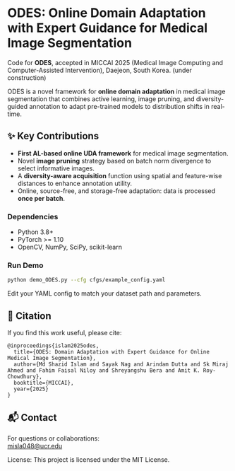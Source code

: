 # ODES: Online Domain Adaptation with Expert Guidance for Medical Image Segmentation 

Code for **ODES**, accepted in MICCAI 2025 (Medical Image Computing and Computer-Assisted Intervention), Daejeon, South Korea. (under construction)

ODES is a novel framework for **online domain adaptation** in medical image segmentation that combines active learning, image pruning, and diversity-guided annotation to adapt pre-trained models to distribution shifts in real-time.

## ✨ Key Contributions

- **First AL-based online UDA framework** for medical image segmentation.
- Novel **image pruning** strategy based on batch norm divergence to select informative images.
- A **diversity-aware acquisition** function using spatial and feature-wise distances to enhance annotation utility.
- Online, source-free, and storage-free adaptation: data is processed **once per batch**.



### Dependencies

- Python 3.8+
- PyTorch >= 1.10
- OpenCV, NumPy, SciPy, scikit-learn


### Run Demo

```bash
python demo_ODES.py --cfg cfgs/example_config.yaml
```

Edit your YAML config to match your dataset path and parameters.



## 🧪 Citation

If you find this work useful, please cite:

```
@inproceedings{islam2025odes,
  title={ODES: Domain Adaptation with Expert Guidance for Online Medical Image Segmentation},
  author={Md Shazid Islam and Sayak Nag and Arindam Dutta and Sk Miraj Ahmed and Fahim Faisal Niloy and Shreyangshu Bera and Amit K. Roy-Chowdhury},
  booktitle={MICCAI},
  year={2025}
}
```


## 📬 Contact

For questions or collaborations:  
[misla048@ucr.edu](mailto:misla048@ucr.edu)

License: This project is licensed under the MIT License.
